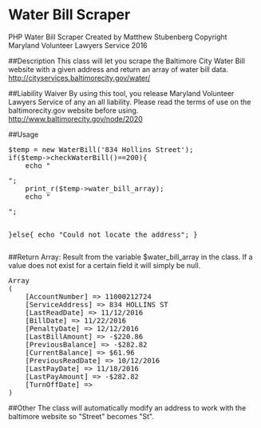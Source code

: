 # Water Bill Scraper
PHP Water Bill Scraper
Created by Matthew Stubenberg
Copyright Maryland Volunteer Lawyers Service 2016

##Description
This class will let you scrape the Baltimore City Water Bill website with a given address and return an array of water bill data.
http://cityservices.baltimorecity.gov/water/

##Liability Waiver
By using this tool, you release Maryland Volunteer Lawyers Service of any an all liability. Please read the terms of use on the baltimorecity.gov website before using.
http://www.baltimorecity.gov/node/2020

##Usage
<pre>
$temp = new WaterBill('834 Hollins Street');
if($temp->checkWaterBill()==200){
	echo "<pre>";
	print_r($temp->water_bill_array);
	echo "</pre>";
	
}else{
	echo "Could not locate the address";
}
</pre>
##Return Array:
Result from the variable $water_bill_array in the class. If a value does not exist for a certain field it will simply be null.
<pre>
Array
(
    [AccountNumber] => 11000212724
    [ServiceAddress] => 834 HOLLINS ST
    [LastReadDate] => 11/12/2016
    [BillDate] => 11/22/2016
    [PenaltyDate] => 12/12/2016
    [LastBillAmount] => -$220.86
    [PreviousBalance] => -$282.82
    [CurrentBalance] => $61.96
    [PreviousReadDate] => 10/12/2016
    [LastPayDate] => 11/18/2016
    [LastPayAmount] => -$282.82
    [TurnOffDate] => 
)
</pre>
##Other
The class will automatically modify an address to work with the baltimore website so "Street" becomes "St".